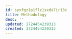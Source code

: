 ```yaml
---
id: syvfgz1p1flz1sxda7ir13c
title: Methodology
desc: ''
updated: 1724454239313
created: 1724454239313
---
```

